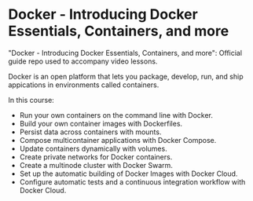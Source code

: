 # Docker - Introducing Docker Essentials, Containers, and more
"Docker - Introducing Docker Essentials, Containers, and more": Official guide repo used to accompany video lessons.

Docker is an open platform that lets you package, develop, run, and ship
appications in environments called containers.

In this course:
- Run your own containers on the command line with Docker.
- Build your own container images with Dockerfiles.
- Persist data across containers with mounts.
- Compose multicontainer applications with Docker Compose.
- Update containers dynamically with volumes.
- Create private networks for Docker containers.
- Create a multinode cluster with Docker Swarm.
- Set up the automatic building of Docker Images with Docker Cloud.
- Configure automatic tests and a continuous integration workflow with Docker Cloud.




